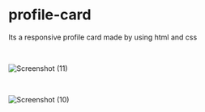 # profile-card
Its a responsive profile card made by using html and css 

<br>

![Screenshot (11)](https://github.com/Sampada-Payal/profile-card/assets/140916008/078acaf2-f151-4d71-91fb-4791550c9d1f)

<br>

![Screenshot (10)](https://github.com/Sampada-Payal/profile-card/assets/140916008/dcbd6b5c-094e-4f89-8e74-04c75d1be917)

